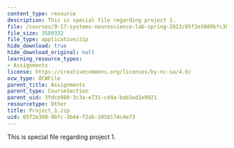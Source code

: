 ```yaml
---
content_type: resource
description: This is special file regarding project 1.
file: /courses/9-17-systems-neuroscience-lab-spring-2013/05f2e3089bfc3b44f2ab1058174c4e73_Project_1.zip
file_size: 3589332
file_type: application/zip
hide_download: true
hide_download_original: null
learning_resource_types:
- Assignments
license: https://creativecommons.org/licenses/by-nc-sa/4.0/
ocw_type: OCWFile
parent_title: Assignments
parent_type: CourseSection
parent_uid: 3fdce980-3c3a-e731-cd4a-bab3ad1e9921
resourcetype: Other
title: Project_1.zip
uid: 05f2e308-9bfc-3b44-f2ab-1058174c4e73
---
```

This is special file regarding project 1.